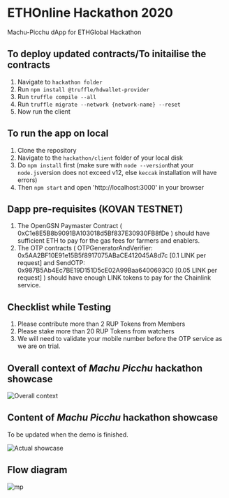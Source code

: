 # ETHOnline Hackathon 2020
Machu-Picchu dApp for ETHGlobal Hackathon

## To deploy updated contracts/To initailise the contracts

1. Navigate to `hackathon folder`
2. Run `npm install @truffle/hdwallet-provider`
3. Run `truffle compile --all`
4. Run `truffle migrate --network {network-name} --reset`
5. Now run the client

## To run the app on local

1. Clone the repository
2. Navigate to the `hackathon/client` folder of your local disk
3. Do `npm install` first (make sure with `node --version`that your `node.js`version does not exceed v12, else `keccak` installation will have errors)
4. Then `npm start` and open 'http://localhost:3000' in your browser

## Dapp pre-requisites (KOVAN TESTNET)

1. The OpenGSN Paymaster Contract ( 0xC1e8E5B8b9091BA103018d5Bf837E30930FB8fDe ) should have sufficient ETH to pay for the gas fees for farmers and enablers.
2. The OTP contracts ( OTPGeneratorAndVerifier: 0x5AA2BF10E91e15B5f8917075ABaCE412045A8d7c [0.1 LINK per request] and SendOTP: 0x987B5Ab4Ec7BE19D151D5cE02A99Baa6400693C0 [0.05 LINK per request] ) should have enough LINK tokens to pay for the Chainlink service.

## Checklist while Testing

1. Please contribute more than 2 RUP Tokens from Members 
2. Please stake more than 20 RUP Tokens from watchers
3. We will need to validate your mobile number before the OTP service as we are on trial.
 
## Overall context of _Machu Picchu_ hackathon showcase
![Overall context](https://github.com/Machu-Pichu/hackathon/blob/logos/common/images/20201002%20Machu%20Picchu%20Overall%20Vision.png)

## Content of _Machu Picchu_ hackathon showcase
To be updated when the demo is finished.

![Actual showcase](https://github.com/Machu-Pichu/hackathon/blob/master/client/src/assets/images/20201015%20Hackathon%20Showcase%20v1.3.png)

## Flow diagram

![mp](https://user-images.githubusercontent.com/24249646/96636170-86786480-133a-11eb-8b88-c3b583264810.jpg)

